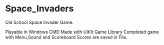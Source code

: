 # Space_Invaders
Old School Space Invader Game.
 
Playable in Windows CMD
Made with UIKit Game Library
Completed game with Menu,Sound and Scoreboard
Scores are saved in File.

